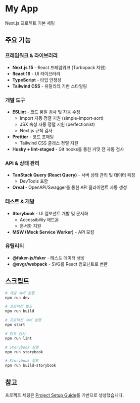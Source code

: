 # My App

Next.js 프로젝트 기본 세팅

## 주요 기능

### 프레임워크 & 라이브러리

- **Next.js 15** - React 프레임워크 (Turbopack 지원)
- **React 19** - UI 라이브러리
- **TypeScript** - 타입 안정성
- **Tailwind CSS** - 유틸리티 기반 스타일링

### 개발 도구

- **ESLint** - 코드 품질 검사 및 자동 수정
  - Import 자동 정렬 지원 (simple-import-sort)
  - JSX 속성 자동 정렬 지원 (perfectionist)
  - Next.js 규칙 검사
- **Prettier** - 코드 포매팅
  - Tailwind CSS 클래스 정렬 지원
- **Husky + lint-staged** - Git hooks를 통한 커밋 전 자동 검사

### API & 상태 관리

- **TanStack Query (React Query)** - 서버 상태 관리 및 데이터 페칭
  - DevTools 포함
- **Orval** - OpenAPI/Swagger를 통한 API 클라이언트 자동 생성

### 테스트 & 개발

- **Storybook** - UI 컴포넌트 개발 및 문서화
  - Accessibility 애드온
  - 문서화 지원
- **MSW (Mock Service Worker)** - API 모킹

### 유틸리티

- **@faker-js/faker** - 테스트 데이터 생성
- **@svgr/webpack** - SVG를 React 컴포넌트로 변환

## 스크립트

```bash
# 개발 서버 실행
npm run dev

# 프로덕션 빌드
npm run build

# 프로덕션 서버 실행
npm start

# 린트 검사
npm run lint

# Storybook 실행
npm run storybook

# Storybook 빌드
npm run build-storybook
```

## 참고

프로젝트 세팅은 [Project Setup Guide](https://github.com/Chiman2937/Project-Setup-Guide/tree/main)를 기반으로 생성했습니다.
